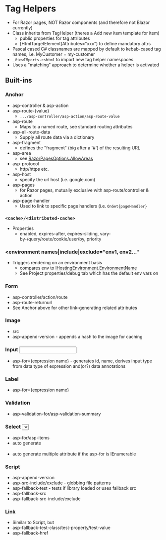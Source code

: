 # Tag Helpers

* For Razor pages, NOT Razor components (and therefore not Blazor currently)
* Class inherits from TagHelper (theres a Add new item template for item)
	* public properties for tag attributes
	* [HtmlTargetElement(Attributes="xxx") to define mandatory attrs
* Pascal cased C# classnames are mapped by default to kebab-cased tag names, i.e. MyCustomer = my-customer
* `_ViewIMports.cshtml` to import new tag helper namespaces
* Uses a "matching" approach to determine whether a helper is activated


## Built-ins

### Anchor <A>

* asp-controller & asp-action
* asp-route-{value}
	* `.../asp-controller/asp-action/asp-route-value`
* asp-route 
	* Maps to a named route, see standard routing attributes
* asp-all-route-data
	* Supply all route data via a dictionary
* asp-fragment	
	* defines the "fragment" (big after a '#') of the resulting URL
* asp-area
	* see [RazorPagesOptions.AllowAreas](https://docs.microsoft.com/en-gb/dotnet/api/microsoft.aspnetcore.mvc.razorpages.razorpagesoptions.allowareas?view=aspnetcore-2.2)
* asp-protocol
	* http/https etc.
* asp-host	
	* specify the url host (i.e. google.com)
* asp-pages
	* for Razor pages, mutually exclusive with asp-route/controller & action
* asp-page-handler
	* Used to link to specific page handlers (i.e. `OnGet{pageHandler}`

### `<cache>/<distributed-cache>`

* Properties
	* enabled, expires-after, expires-sliding, vary-by-/query/route/cookie/user/by, priority

	
### <environment names|include|exclude="env1, env2..."

* Triggers rendering on an environment basis
	* compares env to [IHostingEnvironment.EnvironmentName]( https://docs.microsoft.com/en-gb/dotnet/api/microsoft.aspnetcore.hosting.ihostingenvironment.environmentname?view=aspnetcore-2.2)
	* See Project properties/debug tab which has the default env vars on
### Form <form>

* asp-controller/action/route
* asp-route-returnurl
* See Anchor above for other link-generating related attributes

### Image <img>

* src
* asp-append-version - appends a hash to the image for caching

### Input <input>

* asp-for={expression name} - generates id, name, derives input type from data type of expression and(or?) data annotations

### Label <label>

* asp-for={expression name} 

### Validation

* asp-validation-for/asp-validation-summary

### Select <select>

* asp-for/asp-items
* auto generate <optgroup> auto generated if more than one SelectListItem.Group
* auto generate multiple attribute if the asp-for is IEnumerable

### Script
* asp-append-version 
* asp-src-include/exclude - globbing file patterns
* asp-fallback-test - tests if library loaded or uses fallback src
* asp-fallback-src
* asp-fallback-src-include/exclude

### Link

* Similar to Script, but 
* asp-fallback-test-class/test-property/test-value
* asp-fallback-href
